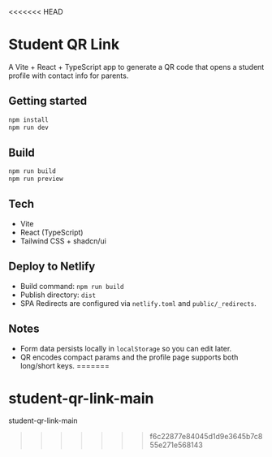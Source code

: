 <<<<<<< HEAD
# Student QR Link

A Vite + React + TypeScript app to generate a QR code that opens a student profile with contact info for parents.

## Getting started

```sh
npm install
npm run dev
```

## Build

```sh
npm run build
npm run preview
```

## Tech
- Vite
- React (TypeScript)
- Tailwind CSS + shadcn/ui

## Deploy to Netlify
- Build command: `npm run build`
- Publish directory: `dist`
- SPA Redirects are configured via `netlify.toml` and `public/_redirects`.

## Notes
- Form data persists locally in `localStorage` so you can edit later.
- QR encodes compact params and the profile page supports both long/short keys.
=======
# student-qr-link-main
student-qr-link-main
>>>>>>> f6c22877e84045d1d9e3645b7c855e271e568143
